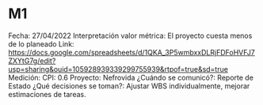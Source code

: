 # M1

Fecha: 27/04/2022
Interpretación valor métrica: El proyecto cuesta menos de lo planeado
Link: https://docs.google.com/spreadsheets/d/1QKA_3P5wmbxxDLRjFDFoHVFJ7ZXYtG7g/edit?usp=sharing&ouid=105928939339299755939&rtpof=true&sd=true
Medición: CPI: 0.6
Proyecto: Nefrovida
¿Cuándo se comunicó?: Reporte de Estado
¿Qué decisiones se toman?: Ajustar WBS individualmente, mejorar estimaciones de tareas.